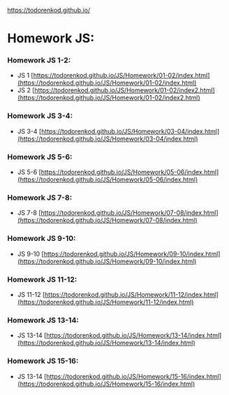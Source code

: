 https://todorenkod.github.io/


# Homework JS:

### Homework JS 1-2: 
* JS 1 [https://todorenkod.github.io/JS/Homework/01-02/index.html](https://todorenkod.github.io/JS/Homework/01-02/index.html)
* JS 2 [https://todorenkod.github.io/JS/Homework/01-02/index2.html](https://todorenkod.github.io/JS/Homework/01-02/index2.html)

### Homework JS 3-4: 
* JS 3-4 [https://todorenkod.github.io/JS/Homework/03-04/index.html](https://todorenkod.github.io/JS/Homework/03-04/index.html)

### Homework JS 5-6: 
* JS 5-6 [https://todorenkod.github.io/JS/Homework/05-06/index.html](https://todorenkod.github.io/JS/Homework/05-06/index.html)

### Homework JS 7-8: 
* JS 7-8 [https://todorenkod.github.io/JS/Homework/07-08/index.html](https://todorenkod.github.io/JS/Homework/07-08/index.html)

### Homework JS 9-10: 
* JS 9-10 [https://todorenkod.github.io/JS/Homework/09-10/index.html](https://todorenkod.github.io/JS/Homework/09-10/index.html)

### Homework JS 11-12: 
* JS 11-12 [https://todorenkod.github.io/JS/Homework/11-12/index.html](https://todorenkod.github.io/JS/Homework/11-12/index.html)

### Homework JS 13-14: 
* JS 13-14 [https://todorenkod.github.io/JS/Homework/13-14/index.html](https://todorenkod.github.io/JS/Homework/13-14/index.html)

### Homework JS 15-16: 
* JS 13-14 [https://todorenkod.github.io/JS/Homework/15-16/index.html](https://todorenkod.github.io/JS/Homework/15-16/index.html)